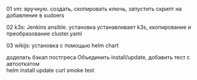01 vm: вручную. создать, скопировать ключь, запустить скрипт на добавление в sudoers

02 k3s: Jenkins ansible. установка устанавливает k3s, ккопирование и преобразование cluster.yaml

03 wikijs: установка с помощью helm chart

доделать бэкап постгреса
Объединить install/update, добавить тест с автооткатом	
	helm install update
	curl smoke test
